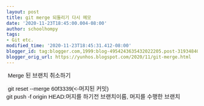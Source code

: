 ```yaml
---
layout: post
title: git merge 되돌리기 다시 메모
date: '2020-11-23T18:45:00.004-08:00'
author: schoolhompy
tags:
- Git etc.
modified_time: '2020-11-23T18:45:31.412-08:00'
blogger_id: tag:blogger.com,1999:blog-4954243635432022205.post-3193484074513235272
blogger_orig_url: https://yunhos.blogspot.com/2020/11/git-merge.html
---
```


<p>&nbsp;<span style="background-color: #f8f8f8; color: #1d1c1d; font-family: NotoSansKR, Slack-Lato, appleLogo, sans-serif; font-size: 15px; font-variant-ligatures: common-ligatures;">Merge 된 브랜치 취소하기</span></p><span style="background-color: #f8f8f8; color: #1d1c1d; font-family: NotoSansKR, Slack-Lato, appleLogo, sans-serif; font-size: 15px; font-variant-ligatures: common-ligatures;">&nbsp;git reset --merge 60f3339(&lt;-머지된 커밋)</span><br style="background-color: #f8f8f8; box-sizing: inherit; color: #1d1c1d; font-family: NotoSansKR, Slack-Lato, appleLogo, sans-serif; font-size: 15px; font-variant-ligatures: common-ligatures;" /><span style="background-color: #f8f8f8; color: #1d1c1d; font-family: NotoSansKR, Slack-Lato, appleLogo, sans-serif; font-size: 15px; font-variant-ligatures: common-ligatures;">git push -f&nbsp;origin HEAD:머지를 하기전 브랜치이름, 머지를 수행한 브랜치</span>